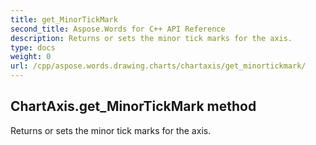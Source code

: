```yaml
---
title: get_MinorTickMark
second_title: Aspose.Words for C++ API Reference
description: Returns or sets the minor tick marks for the axis. 
type: docs
weight: 0
url: /cpp/aspose.words.drawing.charts/chartaxis/get_minortickmark/
---
```

## ChartAxis.get_MinorTickMark method


Returns or sets the minor tick marks for the axis. 

